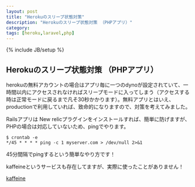 ```yaml
---
layout: post
title: "Herokuのスリープ状態対策"
description: "Herokuのスリープ状態対策 （PHPアプリ）"
category: 
tags: [heroku,laravel,php]
---
```

{% include JB/setup %}

## Herokuのスリープ状態対策 （PHPアプリ）

herokuの無料アカウントの場合はアプリ毎に一つのdynoが設定されていて、一時間以内にアクセスされなければスリープモードに入ってしまう（アクセスする時は正常モードに戻るまで凡そ30秒かかります）。無料アプリとはいえ、productionで利用していれば、致命的になりますので、対策を考えてみました。

Railsアプリは New relicプラグインをインストールすれば、簡単に防げますが、PHPの場合は対応していないため、pingでやります。

```
$ crontab -e 
*/45 * * * * ping -c 1 myserver.com > /dev/null 2>&1
```

45分間隔でpingするという簡単なやり方です！


kaffeineというサービスも存在してますが、実際に使ったことがありません！

[kaffeine](http://kaffeine.herokuapp.com/)
